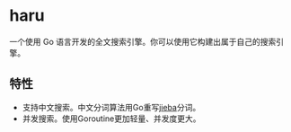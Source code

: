 # haru

一个使用 Go 语言开发的全文搜索引擎。你可以使用它构建出属于自己的搜索引擎。

## 特性

* 支持中文搜索。中文分词算法用Go重写[jieba](https://github.com/fxsjy/jieba)分词。
* 并发搜索。使用Goroutine更加轻量、并发度更大。
